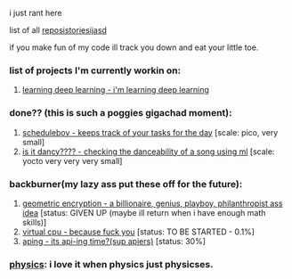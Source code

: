 i just rant here  

list of all [reposistoriesijasd](https://github.com/wheatgreaser) 

if you make fun of my code ill track you down and eat your little toe. 


### list of projects I'm currently workin on:
1. [learning deep learning - i'm learning deep learning](learningdeeplearningthechronicle.md)

### done?? (this is such a poggies gigachad moment):
1. [scheduleboy - keeps track of your tasks for the day](scheduleboy.md) [scale: pico, very small]
2. [is it dancy???? - checking the danceability of a song using ml](dancychecky.md) [scale: yocto very very very small]

### backburner(my lazy ass put these off for the future):  
1. [geometric encryption - a billionaire, genius, playboy, philanthropist ass idea](geometricalencryption.md) [status: GIVEN UP (maybe ill return when i have enough math skills)]
2. [virtual cpu - because fuck you](virtualcpu.md) [status: TO BE STARTED - 0.1%]
3. [aping - its api-ing time?(sup apiers)](apiing.md) [status: 30%]

### [physics](physics.md): i love it when physics just physicses.
